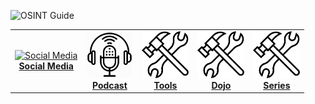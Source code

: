 ![OSINT Guide](imagem)


<center>
<table>
 <tr>
<td align="center"><a href="./SocialMedia"><img src="" width="75px;" height="75px;" alt="Social Media"/><br/><b>Social Media</b></a><br /></td>
 
 <td align="center"><a href="./Podcast"><img src="https://github.com/EloPo/Quality-guide/blob/master/image/podcast.jpg" width="75px;" height="75px;" alt="Podcast"/><br/><b>Podcast</b></a><br /></td>
 
 <td align="center"><a href="./Tools"><img src="https://github.com/EloPo/Quality-guide/blob/master/image/tools.png" width="75px;" height="75px;" alt="Tools"/><br/><b>Tools</b></a><br /></td>

 <td align="center"><a href="./Dojo"><img src="https://github.com/EloPo/Quality-guide/blob/master/image/tools.png" width="75px;" height="75px;" alt="Dojo"/><br/><b>Dojo</b></a><br /></td>

 <td align="center"><a href="./Serie"><img src="https://github.com/EloPo/Quality-guide/blob/master/image/tools.png" width="75px;" height="75px;" alt="Series"/><br/><b>Series</b></a><br /></td>
 
  </tr>
 </table>
